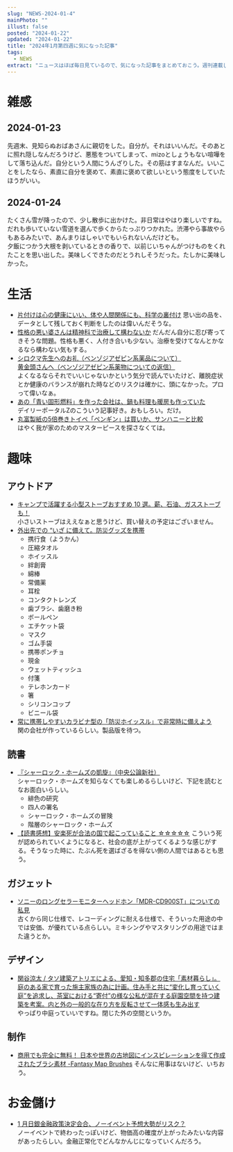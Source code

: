 ```yaml
---
slug: "NEWS-2024-01-4"
mainPhoto: ""
illust: false
posted: "2024-01-22"
updated: "2024-01-22"
title: "2024年1月第四週に気になった記事"
tags:
  - NEWS
extract: "ニュースはほぼ毎日見ているので、気になった記事をまとめておこう。週刊連載したい。"
---
```


# 雑感

## 2024-01-23

先週末、見知らぬおばあさんに親切をした。自分が。それはいいんだ。そのあとに照れ隠しなんだろうけど、悪態をついてしまって、mizoとしょうもない喧嘩をして落ち込んだ。自分という人間にうんざりした。その筋はすまなんだ。いいことをしたなら、素直に自分を褒めて、素直に褒めて欲しいという態度をしていたほうがいい。

## 2024-01-24

たくさん雪が降ったので、少し散歩に出かけた。非日常はやはり楽しいですね。だれも歩いていない雪道を選んで歩くからたっぷりつかれた。渋滞やら事故やらもあるみたいで、あんまりはしゃいでもいられないんだけども。  
夕飯につかう大根を剥いているときの香りで、以前じいちゃんがつけものをくれたことを思い出した。美味しくできたのだとうれしそうだった。たしかに美味しかった。

# 生活

- [片付けは心の健康にいい、体や人間関係にも、科学の裏付け](https://natgeo.nikkeibp.co.jp/atcl/news/24/011700029/?P=2)
  思い出の品を、データとして残しておく判断をしたのは偉いんだそうな。
- [性格の悪い婆さんは精神科で治療して構わないか](https://blog.tinect.jp/?p=85005)
  だんだん自分に忍び寄ってきそうな問題。性格も悪く、人付き合いも少ない。治療を受けてなんとかなるなら構わない気もする。
- [シロクマ先生へのお礼（ベンゾジアゼピン系薬品について）](https://goldhead.hatenablog.com/entry/2024/01/23/180000)  
  [黄金頭さんへ（ベンゾジアゼピン系薬物についての返信）](https://p-shirokuma.hatenadiary.com/entry/20240122/1705931378)  
  よくなるならそれでいいじゃないかという気分で読んでいたけど、離脱症状とか健康のバランスが崩れた時などのリスクは確かに、頭になかった。プロって偉いなぁ。
- [あの「青い固形燃料」を作った会社は、鍋も料理も暖房も作っていた](https://dailyportalz.jp/kiji/blue-solid-fuel)  
  デイリーポータルZのこういう記事好き。おもしろい。だけ。
- [丸富製紙の5倍巻きトイペ「ペンギン」は買いか、サンハニーと比較](https://tabkul.com/?p=289248&utm_source=rss&utm_medium=rss&utm_campaign=post-289248)  
  はやく我が家のためのマスターピースを探さなくては。

# 趣味

## アウトドア

- [キャンプで活躍する小型ストーブおすすめ 10 選。薪、石油、ガスストーブも！](https://www.bepal.net/archives/388692)  
  小さいストーブはええなぁと思うけど、買い替えの予定はございません。
- [外出先での “いざ に備えて。防災グッズを携帯](https://macaro-ni.jp/142503)
  - 携行食（ようかん）
  - 圧縮タオル
  - ホイッスル
  - 絆創膏
  - 綿棒
  - 常備薬
  - 耳栓
  - コンタクトレンズ
  - 歯ブラシ、歯磨き粉
  - ボールペン
  - エチケット袋
  - マスク
  - ゴム手袋
  - 携帯ポンチョ
  - 現金
  - ウェットティッシュ
  - 付箋
  - テレホンカード
  - 箸
  - シリコンコップ
  - ビニール袋
- [常に携帯しやすいカラビナ型の「防災ホイッスル」で非常時に備えよう](https://www.goodspress.jp/news/580706/2/)  
  関の会社が作っているらしい。製品版を待つ。

## 読書

- [『シャーロック・ホームズの凱旋』（中央公論新社）](https://tomio.hatenablog.com/entry/2024/01/24/141128)  
  シャーロック・ホームズを知らなくても楽しめるらしいけど、下記を読むとなお面白いらしい。
  - 緋色の研究
  - 四人の署名
  - シャーロック・ホームズの冒険
  - 階層のシャーロック・ホームズ
- [ 【読書感想】安楽死が合法の国で起こっていること ☆☆☆☆☆](https://fujipon.hatenadiary.com/entry/2024/01/25/084559) 
  こういう死が認められていくようになると、社会の底が上がってくるような感じがする。そうなった時に、たぶん死を選ばざるを得ない側の人間ではあるとも思う。

## ガジェット

- [ソニーのロングセラーモニターヘッドホン「MDR-CD900ST」についての私見](https://note.com/mikku392/n/n9d4a608f32c3)   
  古くから同じ仕様で、レコーディングに耐える仕様で、そういった用途の中では安価、が優れている点らしい。ミキシングやマスタリングの用途ではまた違うとか。

## デザイン

- [関谷涼太 / タソ建築アトリエによる、愛知・知多郡の住宅「素材暮らし」。庭のある家で育った施主家族の為に計画。住み手と共に“変化し育っていく庭”を追求し、茶室における“寄付”の様な公私が混在する庭園空間を持つ建築を考案。内と外の一般的な在り方を反転させて一体感も生み出す](https://architecturephoto.net/199754/)  
  やっぱり中庭っていいですね。閉じた外の空間というか。

## 制作

- [商用でも完全に無料！ 日本や世界の古地図にインスピレーションを得て作成されたブラシ素材 -Fantasy Map Brushes](https://coliss.com/articles/freebies/fantasy-map-brushes.html) 
  そんなに用事はないけど、いちおう。

# お金儲け

- [1 月日銀金融政策決定会合、ノーイベント予想大勢がリスク？](http://hiroko.yutaka-shoji.co.jp/2024/01/1.html)  
  ノーイベントで終わったっぽいけど、物価高の確度が上がったみたいな内容があったらしい。金融正常化でどんなかんじになっていくんだろう。
